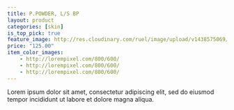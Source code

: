 ```yaml
---
title: P.POWDER, L/S BP
layout: product
categories: [skin]
is_top_pick: true
feature_image: http://res.cloudinary.com/ruel/image/upload/v1438575069/fashion21/picture-29.jpg
price: "125.00"
item_color_images:
    - http://lorempixel.com/800/600/
    - http://lorempixel.com/800/600/
    - http://lorempixel.com/800/600/
---
```


Lorem ipsum dolor sit amet, consectetur adipiscing elit, sed do eiusmod tempor incididunt ut labore et dolore magna aliqua.
